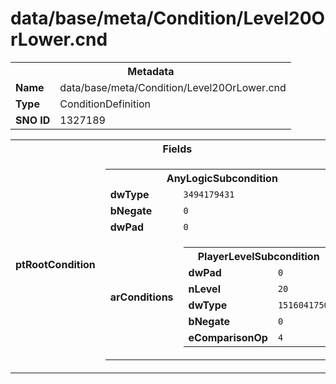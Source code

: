 <h1>data/base/meta/Condition/Level20OrLower.cnd</h1><table><tr><th colspan="100%">Metadata</th></tr><tr><td><b>Name</b></td><td>data/base/meta/Condition/Level20OrLower.cnd</td></tr><tr><td><b>Type</b></td><td>ConditionDefinition</td></tr><tr><td><b>SNO ID</b></td><td>1327189</td></tr></table>

<table><tr><th colspan="100%">Fields</th></tr><tr><td><b>ptRootCondition</b></td><td><table><tr><th colspan="100%">AnyLogicSubcondition</th></tr><tr><td><b>dwType</b></td><td><code>3494179431</code></td></tr><tr><td><b>bNegate</b></td><td><code>0</code></td></tr><tr><td><b>dwPad</b></td><td><code>0</code></td></tr><tr><td><b>arConditions</b></td><td><table><tr><th colspan="100%">PlayerLevelSubcondition</th></tr><tr><td><b>dwPad</b></td><td><code>0</code></td></tr><tr><td><b>nLevel</b></td><td><code>20</code></td></tr><tr><td><b>dwType</b></td><td><code>1516041750</code></td></tr><tr><td><b>bNegate</b></td><td><code>0</code></td></tr><tr><td><b>eComparisonOp</b></td><td><code>4</code></td></tr></table>


</td></tr></table>


</td></tr></table>

